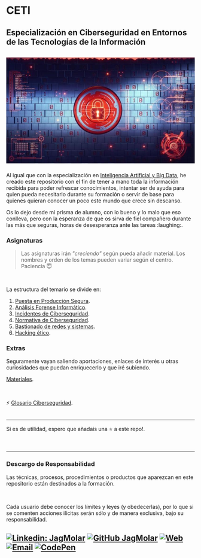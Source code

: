 # CETI
## Especialización en Ciberseguridad en Entornos de las Tecnologías de la Información
![Ciberseguridad en Entornos TI](/security-web.jpg "Ciberseguridad en Entornos TI") 
---
<p>Al igual que con la especialización en <a href="https://github.com/JagMolar/IABD" title="IABD" target="_blank" rel="noopener noreferrer" >Inteligencia Artificial y Big Data</a>, he creado este repositorio 
con el fin de tener a mano toda la información recibida para poder refrescar conocimientos, 
intentar ser de ayuda para quien pueda necesitarlo durante su formación o servir de base para 
quienes quieran conocer un poco este mundo que crece sin descanso.</p>
<p>Os lo dejo desde mi prisma de alumno, con lo bueno y lo malo que eso conlleva, pero con la 
esperanza de que os sirva de fiel compañero durante las más que seguras, horas de 
desesperanza ante las tareas :laughing:.</p>

### Asignaturas

> Las asignaturas irán *"creciendo"* según pueda añadir material. Los nombres y orden de los temas pueden variar según el centro.  
> Paciencia :innocent:

<br />

La estructura del temario se divide en:
1. [Puesta en Producción Segura](./Puesta%20en%20Producción%20Segura/).
2. [Análisis Forense Informático](./Análisis%20Forense%20Informático/).
3. [Incidentes de Ciberseguridad](./Incidentes%20de%20Ciberseguridad/).
4. [Normativa de Ciberseguridad](./Normativa%20de%20Ciberseguridad/).
5. [Bastionado de redes y sistemas](./Bastionado%20de%20redes%20y%20sistemas/).
6. [Hacking ético](./Hacking%20ético/).

### Extras
Seguramente vayan saliendo  aportaciones, enlaces de interés u otras curiosidades que puedan enriquecerlo
 y que iré subiendo.
<br />

[Materiales](./Materiales/).

<br />

:zap: [Glosario Ciberseguridad](./Materiales/Glosario%20Ciberseguridad.pdf).
<br />
<br />

---
Si es de utilidad, espero que añadais una :star: a este repo!.

<br />

---

### Descargo de Responsabilidad
Las técnicas, procesos, procedimientos o productos que aparezcan en este repositorio están destinados a 
la formación.

<br />

Cada usuario debe conocer los límites y leyes (y obedecerlas), por lo que si se comenten acciones ilícitas 
serán sólo y de manera exclusiva, bajo su responsabilidad.
<br />

[![Linkedin: JagMolar](https://img.shields.io/badge/LinkedIn-juanantoniogarciamuelas-blue?style=flat-square&logo=Linkedin&logoColor=white&link=https://www.linkedin.com/in/juanantoniogarciamuelas)](https://www.linkedin.com/in/juanantoniogarciamuelas)
[![GitHub JagMolar](https://img.shields.io/github/followers/JagMolar?label=follow&style=social)](https://github.com/JagMolar)
[![Web](https://img.shields.io/badge/Web-JagMolar-14a1f0?style=for-the-badge&logo=dev.to&logoColor=white&labelColor=101010)](https://juanantoniogarciamuelas.es)
[![Email](https://img.shields.io/badge/Gmail-D14836?style=for-the-badge&logo=gmail&logoColor=white)](mailto:juangmuelas@gmail.com)
[![CodePen](https://img.shields.io/badge/Codepen-000000?style=for-the-badge&logo=codepen&logoColor=white)](https://codepen.io/jagmolar)
---
<!-- Imagen de <a href="https://pixabay.com/es/users/geralt-9301/?utm_source=link-attribution&utm_medium=referral&utm_campaign=image&utm_content=4694502">Gerd Altmann</a> en <a href="https://pixabay.com/es//?utm_source=link-attribution&utm_medium=referral&utm_campaign=image&utm_content=4694502">Pixabay</a>  -->